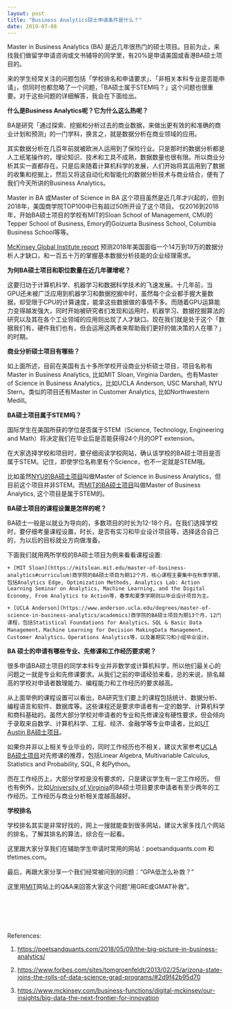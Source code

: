 ```yaml
---
layout: post
title: "Business Analytics硕士申请条件是什么？"
date: 2019-07-08
---
```


Master in Business Analytics (BA) 是近几年很热门的硕士项目。目前为止，来找我们做留学申请咨询或文书辅导的同学里，有20%是申请美国或香港BA硕士项目的。

来的学生经常关注的问题包括「学校排名和申请要求」、「非相关本科专业是否能申请」，但同时也都忽略了一个问题，「BA硕士属于STEM吗？」这个问题也很重要。对于这些问题的详细解答，我会在下面给出。

**什么是Business Analytics呢？它为什么这么热呢？**  

BA是研究「通过探索、挖掘和分析过去的商业数据，来做出更有效的和准确的商业计划和预测」的一门学科，换言之，就是数据分析在商业领域的应用。

其实数据分析在几百年前就被欧洲人运用到了保险行业。只是那时的数据分析都是人工纸笔操作的，理论知识、技术和工具不成熟，数据数量也很有限。所以商业分析其实一直都存在。只是后来随着计算机科学的发展，人们开始将其运用到了数据的收集和挖掘上，然后又将这自动化和智能化的数据分析技术与商业结合，便有了我们今天所讲的Business Analytics。

Master in BA 或Master of Science in BA 这个项目虽然是近几年才兴起的，但到2018年，美国商学院TOP100中已有超过50所开设了这个项目。 仅2016到2018年，开始BA硕士项目的学校有MIT的Sloan School of Management, CMU的Tepper School of Business, Emory的Goizueta Business School, Columbia Business School等等。

[McKinsey Global Institute report](https://www.mckinsey.com/business-functions/digital-mckinsey/our-insights/big-data-the-next-frontier-for-innovation) 预测2018年美国面临一个14万到19万的数据分析人才缺口，和一百五十万的掌握基本数据分析技能的企业经理需求。

**为何BA硕士项目和职位数量在近几年骤增呢？**

这要归功于计算机科学、机器学习和数据科学技术的飞速发展。十几年前，当GPU还未被广泛应用到机器学习和数据挖掘中时，虽然每个企业都手握大量数据，却受限于CPU的计算速度，能拿这些数据做的事情不多。而随着GPU运算能力变得越发强大，同时开始被研究者们发现和运用时，机器学习、数据挖掘算法的研究以及其在各个工业领域的应用则出现了人才缺口。现在我们就是处于这个「数据我们有，硬件我们也有，但会运用这两者来帮助我们更好的做决策的人在哪？」的时期。

**商业分析硕士项目有哪些？**  

如上面所述，目前在美国有五十多所学校开设商业分析硕士项目，项目名称有Master in Business Analytics, 比如MIT Sloan, Virginia Darden。也有Master of Science in Business Analytics，比如UCLA Anderson, USC Marshall, NYU Stern。类似的项目还有Master in Customer Analytics, 比如Northwestern Medill。

**BA硕士项目属于STEM吗？**

国际学生在美国所获的学位是否属于STEM（Science, Technology, Engineering and Math）将决定我们在毕业后是否能获得24个月的OPT extension。

在大家选择学校和项目时，要仔细阅读学校网站，确认该学校的BA硕士项目是否属于STEM。记住，即使学位名称里有个Science，也不一定就是STEM哦。

比如虽然[NYU的BA硕士项目](https://www.stern.nyu.edu/programs-admissions/ms-business-analytics/resources/frequently-asked-questions#stem)叫做Master of Science in Business Analytics，但目前这个项目并非STEM。而[MIT的BA硕士项目](https://mitsloan.mit.edu/master-of-business-analytics#curriculum)叫做Master of Business Analytics, 这个项目是属于STEM的。

**BA硕士项目的课程设置是怎样的呢？**  

BA硕士一般是以就业为导向的，多数项目的时长为12-18个月。在我们选择学校时，要仔细考量课程设置，时长，是否有实习和毕业设计项目等，选择适合自己的，为以后的目标就业方向做准备。

下面我们就用两所学校的BA硕士项目为例来看看课程设置:

    + [MIT Sloan](https://mitsloan.mit.edu/master-of-business-analytics#curriculum)商学院的BA硕士项目为期12个月，核心课程主要集中在秋季学期，包括Analytics Edge, Optimization Methods, Analytics Lab: Action Learning Seminar on Analytics, Machine Learning, and the Digital Economy, From Analytics to Action等，春季和夏季学期则以毕业设计项目为主。

    + [UCLA Anderson](https://www.anderson.ucla.edu/degrees/master-of-science-in-business-analytics/academics)商学院的BA硕士项目为期13个月，12门课程，包括Statistical Foundations for Analytics，SQL & Basic Data Management，Machine Learning for Decision MakingData Management，Customer Analytics，Operations Analytics等，以及暑期实习和小组毕业设计。

**BA 硕士的申请有哪些专业、先修课和工作经历要求呢？**  

很多申请BA硕士项目的同学本科专业并非数学或计算机科学，所以他们最关心的问题之一就是专业和先修课要求。从我们之前的申请经验来看，总的来说，排名越高的学校对申请者数理能力、编程能力和工作经历的要求越高。

从上面举例的课程设置可以看出，BA研究生们要上的课程包括统计、数据分析、编程语言和软件、数据库等。这些课程还是要求申请者有一定的数学、计算机科学和商科基础的。虽然大部分学校对申请者的专业和先修课没有硬性要求，但会倾向于录取来自数学、计算机科学、工程、经济、金融学等专业申请者，比如[UT Austin BA硕士项目](https://www.mccombs.utexas.edu/Master-of-Science-in-Business-Analytics/Admissions)。

如果你并非以上相关专业毕业的，同时工作经历也不相关，建议大家参考[UCLA BA硕士项目](https://www.anderson.ucla.edu/degrees/master-of-science-in-business-analytics/admissions/prerequisites)对先修课的推荐，包括Linear Algebra, Multivariable Calculus, Statistics and Probability, SQL, R 和Python。

而在工作经历上，大部分学校是没有要求的，只是建议学生有一定工作经历。 但也有例外，比如[University of Virginia](https://msba.virginia.edu/admission/requirements)的BA硕士项目要求申请者有至少两年的工作经历。工作经历与商业分析相关度越高越好。

**学校排名**  

学校排名其实是非常好找的，网上一搜就能查到很多网站，建议大家多找几个网站的排名，了解其排名的算法，综合在一起看。

这里跟大家分享我们在辅助学生申请时常用的网站：poetsandquants.com 和 tfetimes.com。

最后，再跟大家分享一个我们经常被问到的问题：“GPA低怎么补救？”

这里用[MIT](https://mitsloan.mit.edu/master-of-business-analytics/admissions/common-questions)网站上的Q&A来回答大家这个问题“用GRE或GMAT补救”。

<br>
<br>
<br>
<br>

References:  
1. https://poetsandquants.com/2018/05/09/the-big-picture-in-business-analytics/

2. https://www.forbes.com/sites/tomgroenfeldt/2013/02/25/arizona-state-joins-the-rolls-of-data-science-grad-programs/#2d9f42b95d70

3. https://www.mckinsey.com/business-functions/digital-mckinsey/our-insights/big-data-the-next-frontier-for-innovation
